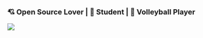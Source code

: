 ###  💘 Open Source Lover | 🎒 Student | 🏐 Volleyball Player
<img align="center" src="https://github-readme-stats-eta.vercel.app/api?username=irevenko&show_icons=true&hide_border=true" /> 


